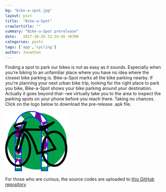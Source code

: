 ```yaml
---
bg: "bike-a-spot.jpg"
layout: post
title:  "Bike-a-Spot"
crawlertitle: ""
summary: "Bike-a-Spot prerelease"
date:   2017-10-26 22:34:45 +0700
categories: posts
tags: ['app','cycling']
author: Jonathan
---
```

Finding a spot to park our bikes is not as easy as it sounds. Especially when you're biking to an unfamiliar place where you have no idea where the closest bike parking is. Bike-a-Spot marks all the bike parking nearby. If you're planning your next urban bike trip, looking for the right place to park you bike, Bike-a-Spot shows your bike parking around your destination. Actually it goes beyond that--we virtually take you to the area to inspect the parking spots on your phone before you reach there. Taking no chances. Click on the logo below to download the pre-release .apk file.


<a href="/assets/apk/Bike-a-Spot_1_0_2_0.apk" style="text-align : center">
<img src="/assets/images/logo_bike-a-spot.png" alt="Bike-a-Spot-logo" style="border:0; cursor : pointer">
</a>


For those who are curious, the source codes are uploaded to [this GitHub repository](https://github.com/jonhsma/Bike-a-Spot_release)